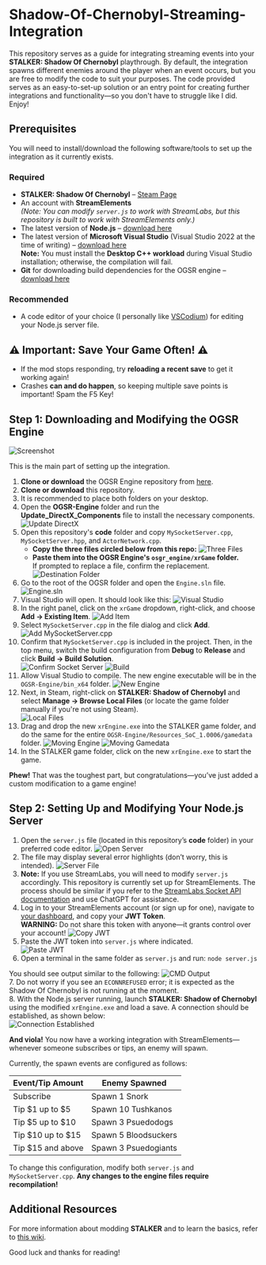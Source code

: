# Shadow-Of-Chernobyl-Streaming-Integration

This repository serves as a guide for integrating streaming events into your **STALKER: Shadow Of Chernobyl** playthrough. By default, the integration spawns different enemies around the player when an event occurs, but you are free to modify the code to suit your purposes. The code provided serves as an easy-to-set-up solution or an entry point for creating further integrations and functionality—so you don't have to struggle like I did. Enjoy!

## Prerequisites

You will need to install/download the following software/tools to set up the integration as it currently exists.

### Required
- **STALKER: Shadow Of Chernobyl** – [Steam Page](https://store.steampowered.com/app/4500/STALKER_Shadow_of_Chernobyl/)
- An account with **StreamElements**  
  *(Note: You can modify `server.js` to work with StreamLabs, but this repository is built to work with StreamElements only.)*
- The latest version of **Node.js** – [download here](https://nodejs.org/en/download)
- The latest version of **Microsoft Visual Studio** (Visual Studio 2022 at the time of writing) – [download here](https://visualstudio.microsoft.com/)  
  **Note:** You must install the **Desktop C++ workload** during Visual Studio installation; otherwise, the compilation will fail.
- **Git** for downloading build dependencies for the OGSR engine – [download here](https://git-scm.com/downloads)

### Recommended
- A code editor of your choice (I personally like [VSCodium](https://vscodium.com/)) for editing your Node.js server file.


## ⚠ Important: Save Your Game Often! ⚠

- If the mod stops responding, try **reloading a recent save** to get it working again!  
- Crashes **can and do happen**, so keeping multiple save points is important! Spam the F5 Key!

## Step 1: Downloading and Modifying the OGSR Engine

![Screenshot](images/Screenshot%202025-02-06%20081523.png)

This is the main part of setting up the integration.

1. **Clone or download** the OGSR Engine repository from [here](https://github.com/OGSR/OGSR-Engine).
2. **Clone or download** this repository.
3. It is recommended to place both folders on your desktop.
4. Open the **OGSR-Engine** folder and run the **Update_DirectX_Components** file to install the necessary components.
   ![Update DirectX](images/update_directx.png)
5. Open this repository's **code** folder and copy `MySocketServer.cpp`, `MySocketServer.hpp`, and `ActorNetwork.cpp`.
   - **Copy the three files circled below from this repo:**
     ![Three Files](images/three_files.png)
   - **Paste them into the OGSR Engine's `osgr_engine/xrGame` folder.**  
     If prompted to replace a file, confirm the replacement.
     ![Destination Folder](images/Destination%20folder.png)
6. Go to the root of the OGSR folder and open the `Engine.sln` file.
   ![Engine.sln](images/engine.sln.png)
7. Visual Studio will open. It should look like this:
   ![Visual Studio](images/visual%20studio%201.png)
8. In the right panel, click on the `xrGame` dropdown, right-click, and choose **Add → Existing Item**.
   ![Add Item](images/add%20item.png)
9. Select `MySocketServer.cpp` in the file dialog and click **Add**.
   ![Add MySocketServer.cpp](images/Add%20MySocketServer.cpp.png)
10. Confirm that `MySocketServer.cpp` is included in the project. Then, in the top menu, switch the build configuration from **Debug** to **Release** and click **Build → Build Solution**.
    </br>
    ![Confirm Socket Server](images/Confirming%20my%20socket%20server.png)
    ![Build](images/build.png)
12. Allow Visual Studio to compile. The new engine executable will be in the `OGSR-Engine/bin_x64` folder.
    ![New Engine](images/NewEngine.png)
13. Next, in Steam, right-click on **STALKER: Shadow of Chernobyl** and select **Manage → Browse Local Files** (or locate the game folder manually if you're not using Steam).
    </br>
    ![Local Files](images/local_files.png)
14. Drag and drop the new `xrEngine.exe` into the STALKER game folder, and do the same for the entire `OGSR-Engine/Resources_SoC_1.0006/gamedata` folder.
    ![Moving Engine](images/moving_engine.png)
    ![Moving Gamedata](images/moving_gamedata.png)
15. In the STALKER game folder, click on the new `xrEngine.exe` to start the game.

**Phew!** That was the toughest part, but congratulations—you’ve just added a custom modification to a game engine!

## Step 2: Setting Up and Modifying Your Node.js Server

1. Open the `server.js` file (located in this repository’s **code** folder) in your preferred code editor.
   ![Open Server](images/open_server.png)
2. The file may display several error highlights (don’t worry, this is intended).
   ![Server File](images/server_file.png)
3. **Note:** If you use StreamLabs, you will need to modify `server.js` accordingly. This repository is currently set up for StreamElements. The process should be similar if you refer to the [StreamLabs Socket API documentation](https://dev.streamlabs.com/docs/socket-api) and use ChatGPT for assistance.
4. Log in to your StreamElements account (or sign up for one), navigate to [your dashboard](https://streamelements.com/dashboard/account/channels), and copy your **JWT Token**.  
   **WARNING:** Do not share this token with anyone—it grants control over your account!
   ![Copy JWT](images/copy_jwt.png)
5. Paste the JWT token into `server.js` where indicated.
   <br/>
   ![Paste JWT](images/paste%20jwt%20here.png)
7. Open a terminal in the same folder as `server.js` and run: `node server.js`

You should see output similar to the following:
![CMD Output](images/cmd_output.png)
<br/>
7. Do not worry if you see an `ECONNREFUSED` error; it is expected as the Shadow Of Chernobyl is not running at the moment. <br/>
8. With the Node.js server running, launch **STALKER: Shadow of Chernobyl** using the modified `xrEngine.exe` and load a save. A connection should be established, as shown below: <br/>
![Connection Established](images/connection_established.png)

**And viola!** You now have a working integration with StreamElements—whenever someone subscribes or tips, an enemy will spawn.

Currently, the spawn events are configured as follows:

| Event/Tip Amount   | Enemy Spawned        |
|--------------------|----------------------|
| Subscribe          | Spawn 1 Snork        |
| Tip $1 up to $5    | Spawn 10 Tushkanos   |
| Tip $5 up to $10   | Spawn 3 Psuedodogs   |
| Tip $10 up to $15  | Spawn 5 Bloodsuckers |
| Tip $15 and above  | Spawn 3 Psuedogiants |

To change this configuration, modify both `server.js` and `MySocketServer.cpp`. **Any changes to the engine files require recompilation!**

## Additional Resources

For more information about modding **STALKER** and to learn the basics, refer to [this wiki](https://sdk.stalker-game.com/en/index.php?title=Your_first_modification).

Good luck and thanks for reading!


